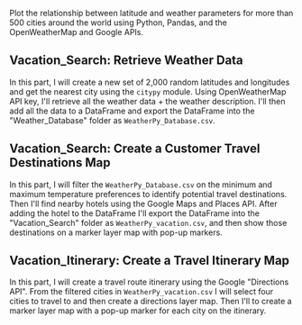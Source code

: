 Plot the relationship between latitude and weather parameters for more than 500 cities around the world using Python, Pandas, and the OpenWeatherMap and Google APIs.


## Vacation_Search: Retrieve Weather Data

In this part, I will create a new set of 2,000 random latitudes and longitudes and get the nearest city using the `citypy` module. Using  OpenWeatherMap API key, I'll retrieve all the weather data + the weather description. I'll then add all the data to a DataFrame and export the DataFrame into the "Weather_Database" folder as `WeatherPy_Database.csv`.


## Vacation_Search: Create a Customer Travel Destinations Map

In this part, I will filter the `WeatherPy_Database.csv` on the minimum and maximum temperature preferences to identify potential travel destinations. Then I'll find nearby hotels using the Google Maps and Places API. After adding the hotel to the DataFrame I'll export the DataFrame into the "Vacation_Search" folder as `WeatherPy_vacation.csv`, and then show those destinations on a marker layer map with pop-up markers.



## Vacation_Itinerary: Create a Travel Itinerary Map

In this part, I will create a travel route itinerary using the Google "Directions API". From the filtered cities in `WeatherPy_vacation.csv` I will select four cities to travel to and then create a directions layer map. Then I'll to create a marker layer map with a pop-up marker for each city on the itinerary.
